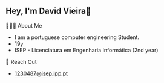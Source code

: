 ## Hey, I'm David Vieira👋

🧑🏻‍💻 About Me
 - I am a portuguese computer engineering Student.
 - 19y
 - ISEP - Licenciatura em Engenharia Informática (2nd year)

💬 Reach Out
 - 1230487@isep.ipp.pt
<!--
**DavidVieria/DavidVieria** is a ✨ _special_ ✨ repository because its `README.md` (this file) appears on your GitHub profile.

Here are some ideas to get you started:

- 🔭 I’m currently working on ...
- 🌱 I’m currently learning ...
- 👯 I’m looking to collaborate on ...
- 🤔 I’m looking for help with ...
- 💬 Ask me about ...
- 📫 How to reach me: ...
- 😄 Pronouns: ...
- ⚡ Fun fact: ...
-->
